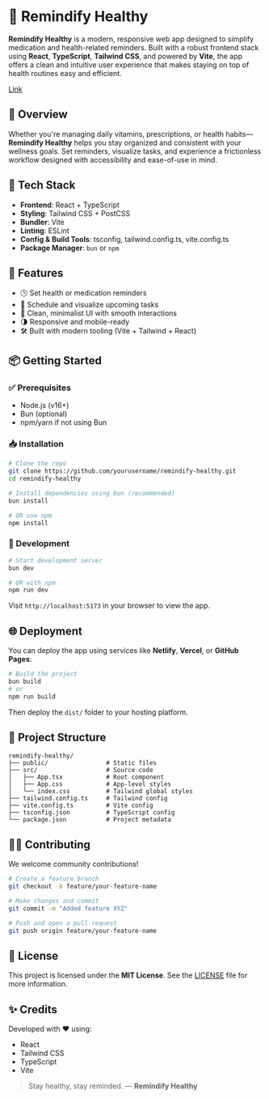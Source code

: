 # 💊 Remindify Healthy

**Remindify Healthy** is a modern, responsive web app designed to simplify medication and health-related reminders. Built with a robust frontend stack using **React**, **TypeScript**, **Tailwind CSS**, and powered by **Vite**, the app offers a clean and intuitive user experience that makes staying on top of health routines easy and efficient.

[Link](https://remindify-healthy.vercel.app/)  
## 🌟 Overview

Whether you're managing daily vitamins, prescriptions, or health habits—**Remindify Healthy** helps you stay organized and consistent with your wellness goals. Set reminders, visualize tasks, and experience a frictionless workflow designed with accessibility and ease-of-use in mind.

## 🔧 Tech Stack

- **Frontend**: React + TypeScript  
- **Styling**: Tailwind CSS + PostCSS  
- **Bundler**: Vite  
- **Linting**: ESLint  
- **Config & Build Tools**: tsconfig, tailwind.config.ts, vite.config.ts  
- **Package Manager**: `bun` or `npm`

## 🚀 Features

- 🕒 Set health or medication reminders  
- 📆 Schedule and visualize upcoming tasks  
- 🧼 Clean, minimalist UI with smooth interactions  
- 🌗 Responsive and mobile-ready  
- 🛠 Built with modern tooling (Vite + Tailwind + React)

## 📦 Getting Started

### ✅ Prerequisites

- Node.js (v16+)  
- Bun (optional)  
- npm/yarn if not using Bun

### 📥 Installation

```bash
# Clone the repo
git clone https://github.com/yourusername/remindify-healthy.git
cd remindify-healthy

# Install dependencies using bun (recommended)
bun install

# OR use npm
npm install
```

### 🧪 Development

```bash
# Start development server
bun dev

# OR with npm
npm run dev
```

Visit `http://localhost:5173` in your browser to view the app.

## 🌐 Deployment

You can deploy the app using services like **Netlify**, **Vercel**, or **GitHub Pages**:

```bash
# Build the project
bun build
# or
npm run build
```

Then deploy the `dist/` folder to your hosting platform.

## 📁 Project Structure

```
remindify-healthy/
├── public/                # Static files
├── src/                   # Source code
│   ├── App.tsx            # Root component
│   ├── App.css            # App-level styles
│   └── index.css          # Tailwind global styles
├── tailwind.config.ts     # Tailwind config
├── vite.config.ts         # Vite config
├── tsconfig.json          # TypeScript config
└── package.json           # Project metadata
```

## 🧑‍💻 Contributing

We welcome community contributions!

```bash
# Create a feature branch
git checkout -b feature/your-feature-name

# Make changes and commit
git commit -m "Added feature XYZ"

# Push and open a pull request
git push origin feature/your-feature-name
```

## 📄 License

This project is licensed under the **MIT License**. See the [LICENSE](./LICENSE) file for more information.

## ✨ Credits

Developed with ❤️ using:

- React  
- Tailwind CSS  
- TypeScript  
- Vite

> Stay healthy, stay reminded. — **Remindify Healthy**

